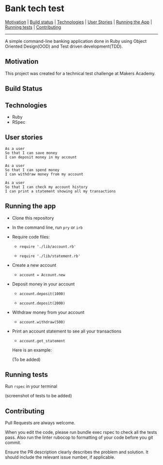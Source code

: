# Bank tech test

[Motivation](#motivation) | [Build status](#build-status) | [Technologies](#technologies) | [User Stories](#user-stories) | [Running the App](#running-the-app) | [Running tests](#running-tests) | [Contributing](#contributing)

----
A simple command-line banking application done in Ruby using Object Oriented Design(OOD) and Test driven development(TDD).

##  <a name="motivation">**Motivation**</a>

This project was created for a technical test challenge at Makers Academy.

##  <a name="build-status">**Build Status**</a>

##  <a name="technologies">**Technologies**</a>

- Ruby
- RSpec

##  <a name="user-stories">**User stories**</a>

```
As a user
So that I can save money
I can deposit money in my account
```

```
As a user
So that I can spend money
I can withdraw money from my account
```

```
As a user
So that I can check my account history
I can print a statement showing all my transactions
```


##  <a name="running-the-app">**Running the app**</a>

- Clone this repository

- In the command line, run `pry` or `irb`

- Require code files:

  - `require './lib/account.rb'`

  - `require './lib/statement.rb'`

- Create a new account

  - `account = Account.new`

- Deposit money in your account

  - `account.deposit(1000)`

  - `account.deposit(2000)`

- Withdraw money from your account

  - `account.withdraw(500)`

- Print an account statement to see all your transactions
  - `account.get_statement`

  Here is an example:

  (To be added)


##  <a name="running-tests">**Running tests**</a>

Run `rspec` in your terminal

(screenshot of tests to be added)

##  <a name="contributing">**Contributing**</a>

Pull Requests are always welcome.

When you edit the code, please run bundle exec rspec to check all the tests pass.
Also run the linter rubocop to formatting of your code before you git commit.

Ensure the PR description clearly describes the problem and solution. It should include the relevant issue number, if applicable.

